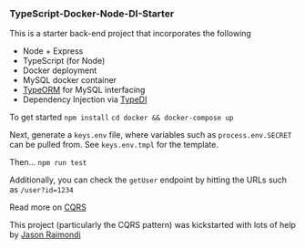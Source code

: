 ### TypeScript-Docker-Node-DI-Starter

This is a starter back-end project that incorporates the following
- Node + Express
- TypeScript (for Node)
- Docker deployment
- MySQL docker container
- [TypeORM](https://github.com/typeorm/typeorm) for MySQL interfacing
- Dependency Injection via [TypeDI](https://github.com/typestack/typedi)

To get started
`npm install`
`cd docker && docker-compose up`

Next, generate a `keys.env` file, where variables such as `process.env.SECRET` can be pulled from. See `keys.env.tmpl` for the template.

Then...
`npm run test`

Additionally, you can check the `getUser` endpoint by hitting the URLs such as `/user?id=1234`

Read more on [CQRS](https://martinfowler.com/bliki/CQRS.html)

This project (particularly the CQRS pattern) was kickstarted with lots of help by [Jason Raimondi](https://github.com/jasonraimondi)

